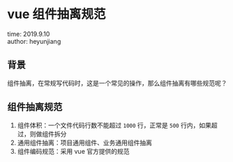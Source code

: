 # vue 组件抽离规范

time: 2019.9.10  
author: heyunjiang

## 背景

组件抽离，在常规写代码时，这是一个常见的操作，那么组件抽离有哪些规范呢？

## 组件抽离规范

1. 组件体积：一个文件代码行数不能超过 `1000` 行，正常是 `500` 行内，如果超过，则做组件拆分
2. 通用组件抽离：项目通用组件、业务通用组件抽离
3. 组件编码规范：采用 vue 官方提供的规范